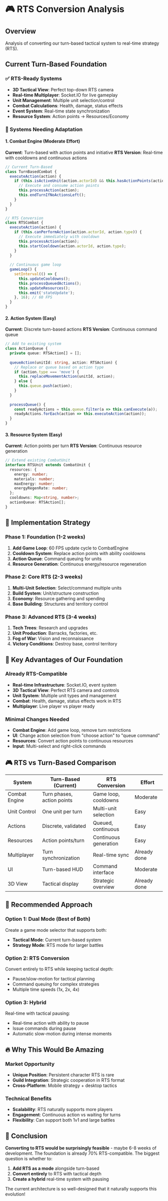 # 🎮 RTS Conversion Analysis

## Overview
Analysis of converting our turn-based tactical system to real-time strategy (RTS).

## Current Turn-Based Foundation

### ✅ RTS-Ready Systems
- **3D Tactical View**: Perfect top-down RTS camera
- **Real-time Multiplayer**: Socket.IO for live gameplay
- **Unit Management**: Multiple unit selection/control
- **Combat Calculations**: Health, damage, status effects
- **Event System**: Real-time state synchronization
- **Resource System**: Action points → Resources/Economy

### 🔄 Systems Needing Adaptation

#### 1. Combat Engine (Moderate Effort)
**Current**: Turn-based with action points and initiative
**RTS Version**: Real-time with cooldowns and continuous actions

```typescript
// Current Turn-Based
class TurnBasedCombat {
  executeAction(action) {
    if (this.isActiveUnit(action.actorId) && this.hasActionPoints(action.actorId, action.cost)) {
      // Execute and consume action points
      this.processAction(action);
      this.endTurnIfNoActionsLeft();
    }
  }
}

// RTS Conversion
class RTSCombat {
  executeAction(action) {
    if (this.canPerformAction(action.actorId, action.type)) {
      // Execute immediately with cooldown
      this.processAction(action);
      this.startCooldown(action.actorId, action.type);
    }
  }
  
  // Continuous game loop
  gameLoop() {
    setInterval(() => {
      this.updateCooldowns();
      this.processQueuedActions();
      this.updateResources();
      this.emit('stateUpdate');
    }, 16); // 60 FPS
  }
}
```

#### 2. Action System (Easy)
**Current**: Discrete turn-based actions
**RTS Version**: Continuous command queue

```typescript
// Add to existing system
class ActionQueue {
  private queue: RTSAction[] = [];
  
  queueAction(unitId: string, action: RTSAction) {
    // Replace or queue based on action type
    if (action.type === 'move') {
      this.replaceMovementAction(unitId, action);
    } else {
      this.queue.push(action);
    }
  }
  
  processQueue() {
    const readyActions = this.queue.filter(a => this.canExecute(a));
    readyActions.forEach(action => this.executeAction(action));
  }
}
```

#### 3. Resource System (Easy)
**Current**: Action points per turn
**RTS Version**: Continuous resource generation

```typescript
// Extend existing CombatUnit
interface RTSUnit extends CombatUnit {
  resources: {
    energy: number;
    materials: number;
    maxEnergy: number;
    energyRegenRate: number;
  };
  cooldowns: Map<string, number>;
  actionQueue: RTSAction[];
}
```

## 🚀 Implementation Strategy

### Phase 1: Foundation (1-2 weeks)
1. **Add Game Loop**: 60 FPS update cycle to CombatEngine
2. **Cooldown System**: Replace action points with ability cooldowns
3. **Action Queue**: Command queuing for units
4. **Resource Generation**: Continuous energy/resource regeneration

### Phase 2: Core RTS (2-3 weeks)
1. **Multi-Unit Selection**: Select/command multiple units
2. **Build System**: Unit/structure construction
3. **Economy**: Resource gathering and spending
4. **Base Building**: Structures and territory control

### Phase 3: Advanced RTS (3-4 weeks)
1. **Tech Trees**: Research and upgrades
2. **Unit Production**: Barracks, factories, etc.
3. **Fog of War**: Vision and reconnaissance
4. **Victory Conditions**: Destroy base, control territory

## 🎯 Key Advantages of Our Foundation

### Already RTS-Compatible
- **Real-time Infrastructure**: Socket.IO, event system
- **3D Tactical View**: Perfect RTS camera and controls
- **Unit System**: Multiple unit types and management
- **Combat**: Health, damage, status effects work in RTS
- **Multiplayer**: Live player vs player ready

### Minimal Changes Needed
- **Combat Engine**: Add game loop, remove turn restrictions
- **UI**: Change action selection from "choose action" to "queue command"
- **Resources**: Convert action points to continuous resources
- **Input**: Multi-select and right-click commands

## 🎮 RTS vs Turn-Based Comparison

| System | Turn-Based (Current) | RTS Conversion | Effort |
|--------|---------------------|----------------|---------|
| Combat Engine | Turn phases, action points | Game loop, cooldowns | Moderate |
| Unit Control | One unit per turn | Multi-unit selection | Easy |
| Actions | Discrete, validated | Queued, continuous | Easy |
| Resources | Action points/turn | Continuous generation | Easy |
| Multiplayer | Turn synchronization | Real-time sync | Already done |
| UI | Turn-based HUD | Command interface | Moderate |
| 3D View | Tactical display | Strategic overview | Already done |

## 🎯 Recommended Approach

### Option 1: Dual Mode (Best of Both)
Create a game mode selector that supports both:
- **Tactical Mode**: Current turn-based system
- **Strategy Mode**: RTS mode for larger battles

### Option 2: RTS Conversion
Convert entirely to RTS while keeping tactical depth:
- Pause/slow-motion for tactical planning
- Command queuing for complex strategies
- Multiple time speeds (1x, 2x, 4x)

### Option 3: Hybrid
Real-time with tactical pausing:
- Real-time action with ability to pause
- Issue commands during pause
- Automatic slow-motion during intense moments

## 🔥 Why This Would Be Amazing

### Market Opportunity
- **Unique Position**: Persistent character RTS is rare
- **Guild Integration**: Strategic cooperation in RTS format
- **Cross-Platform**: Mobile strategy + desktop tactics

### Technical Benefits
- **Scalability**: RTS naturally supports more players
- **Engagement**: Continuous action vs waiting for turns
- **Flexibility**: Can support both 1v1 and large battles

## 🎯 Conclusion

**Converting to RTS would be surprisingly feasible** - maybe 6-8 weeks of development. The foundation is already 70% RTS-compatible. The biggest question is whether to:

1. **Add RTS as a mode** alongside turn-based
2. **Convert entirely** to RTS with tactical depth
3. **Create a hybrid** real-time system with pausing

The current architecture is so well-designed that it naturally supports this evolution!
